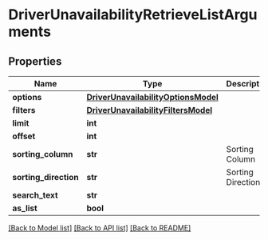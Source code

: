 # DriverUnavailabilityRetrieveListArguments

## Properties
Name | Type | Description | Notes
------------ | ------------- | ------------- | -------------
**options** | [**DriverUnavailabilityOptionsModel**](DriverUnavailabilityOptionsModel.md) |  | [optional] 
**filters** | [**DriverUnavailabilityFiltersModel**](DriverUnavailabilityFiltersModel.md) |  | [optional] 
**limit** | **int** |  | [optional] 
**offset** | **int** |  | [optional] 
**sorting_column** | **str** | Sorting Column | [optional] 
**sorting_direction** | **str** | Sorting Direction | [optional] 
**search_text** | **str** |  | [optional] 
**as_list** | **bool** |  | [optional] 

[[Back to Model list]](../README.md#documentation-for-models) [[Back to API list]](../README.md#documentation-for-api-endpoints) [[Back to README]](../README.md)



